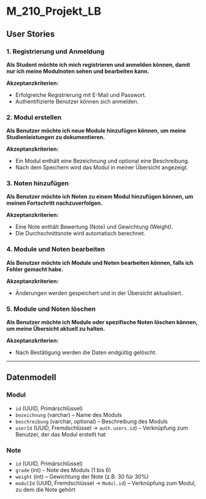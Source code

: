 # M_210_Projekt_LB

## User Stories

### 1. Registrierung und Anmeldung
**Als Student möchte ich mich registrieren und anmelden können, damit nur ich meine Modulnoten sehen und bearbeiten kann.**

**Akzeptanzkriterien:**
- Erfolgreiche Registrierung mit E-Mail und Passwort.
- Authentifizierte Benutzer können sich anmelden.

### 2. Modul erstellen
**Als Benutzer möchte ich neue Module hinzufügen können, um meine Studienleistungen zu dokumentieren.**

**Akzeptanzkriterien:**
- Ein Modul enthält eine Bezeichnung und optional eine Beschreibung.
- Nach dem Speichern wird das Modul in meiner Übersicht angezeigt.

### 3. Noten hinzufügen
**Als Benutzer möchte ich Noten zu einem Modul hinzufügen können, um meinen Fortschritt nachzuverfolgen.**

**Akzeptanzkriterien:**
- Eine Note enthält Bewertung (Note) und Gewichtung (Weight).
- Die Durchschnittsnote wird automatisch berechnet.

### 4. Module und Noten bearbeiten
**Als Benutzer möchte ich Module und Noten bearbeiten können, falls ich Fehler gemacht habe.**

**Akzeptanzkriterien:**
- Änderungen werden gespeichert und in der Übersicht aktualisiert.

### 5. Module und Noten löschen
**Als Benutzer möchte ich Module oder spezifische Noten löschen können, um meine Übersicht aktuell zu halten.**

**Akzeptanzkriterien:**
- Nach Bestätigung werden die Daten endgültig gelöscht.

---

## Datenmodell

### Modul
- `id` (UUID, Primärschlüssel)
- `bezeichnung` (varchar) – Name des Moduls
- `beschreibung` (varchar, optional) – Beschreibung des Moduls
- `userId` (UUID, Fremdschlüssel → `auth.users.id`) – Verknüpfung zum Benutzer, der das Modul erstellt hat

### Note
- `id` (UUID, Primärschlüssel)
- `grade` (int) – Note des Moduls (1 bis 6)
- `weight` (int) – Gewichtung der Note (z.B. 30 für 30%)
- `modulId` (UUID, Fremdschlüssel → `Modul.id`) – Verknüpfung zum Modul, zu dem die Note gehört
